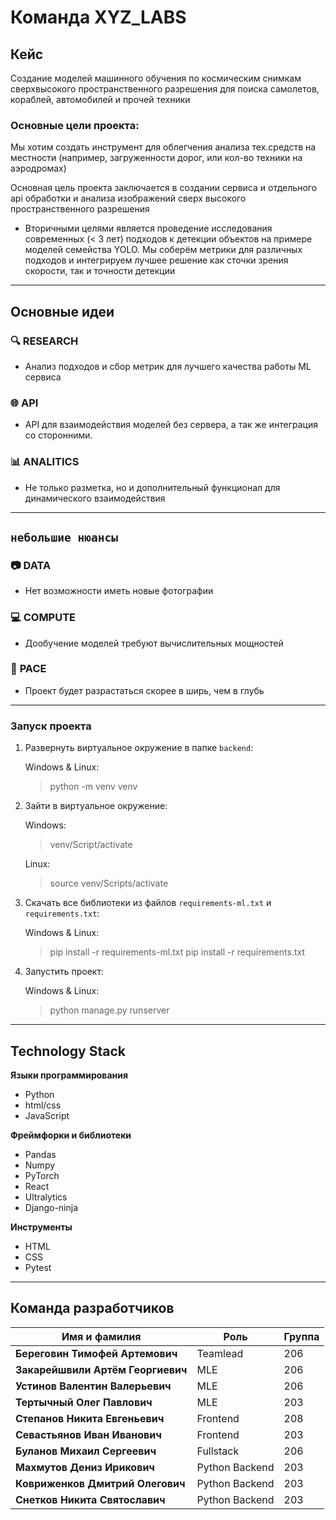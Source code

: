 # Команда XYZ_LABS

## Кейс

Создание моделей машинного обучения по космическим снимкам сверхвысокого пространственного разрешения для поиска самолетов, кораблей, автомобилей и прочей техники

### Основные цели проекта:
Мы хотим создать инструмент для облегчения анализа тех.средств на местности (например, загруженности дорог, или кол-во техники на аэродромах)

Основная цель проекта заключается в создании сервиса и отдельного api обработки и анализа изображений сверх высокого пространственного разрешения

- Вторичными целями является проведение исследования современных (< 3 лет) подходов к детекции объектов на примере моделей семейства YOLO. Мы соберём метрики для различных подходов и интегрируем лучшее решение как сточки зрения скорости, так и точности детекции

---

## Основные идеи

### 🔍 **RESEARCH**
- Анализ подходов и сбор метрик для лучшего качества работы ML сервиса

### 🌐 **API**
- API для взаимодействия моделей без сервера, а так же интеграция со сторонними.

### 📊 **ANALITICS**
- Не только разметка, но и дополнительный функционал для динамического взаимодействия

---

## `небольшие нюансы`

### 📷 **DATA**
- Нет возможности иметь новые фотографии

### 💻 **COMPUTE**
- Дообучение моделей требуют вычислительных мощностей

### 🚀 **PACE**
- Проект будет разрастаться скорее в ширь, чем в глубь

---

### Запуск проекта
1. Развернуть виртуальное окружение в папке `backend`:
   >
   Windows & Linux:
   > python -m venv venv

2. Зайти в виртуальное окружение:
   >
   Windows:
   > venv/Script/activate

   Linux:

   > source venv/Scripts/activate

3. Скачать все библиотеки из файлов `requirements-ml.txt` и `requirements.txt`:
   >
   Windows & Linux:
   > pip install -r requirements-ml.txt
   > pip install -r requirements.txt

4. Запустить проект:
   >
   Windows & Linux:
   > python manage.py runserver

---

## Technology Stack


**Языки программирования**
- Python
- html/css
- JavaScript

**Фреймфорки и библиотеки**

- Pandas
- Numpy
- PyTorch
- React
- Ultralytics
- Django-ninja

**Инструменты**

- HTML
- CSS
- Pytest

---

## Команда разработчиков

| Имя и фамилия                     | Роль          | Группа     |
|-----------------------------------|---------------|------------|
| **Береговин Тимофей Артемович**   | Teamlead      |   206      |
| **Закарейшвили Артём Георгиевич** | MLE           |   206      |
| **Устинов Валентин Валерьевич**   | MLE           |   206      |
| **Тертычный Олег Павлович**       | MLE           |   203      |
| **Степанов Никита Евгеньевич**    | Frontend      |   208      |
| **Севастьянов Иван Иванович**     | Frontend      |   203      |
| **Буланов Михаил Сергеевич**      | Fullstack     |   206      |
| **Махмутов Дениз Ирикович**       | Python Backend|   203      |
| **Ковриженков Дмитрий Олегович**  | Python Backend|   203      |
| **Снетков Никита Святославич**    | Python Backend|   203      |
